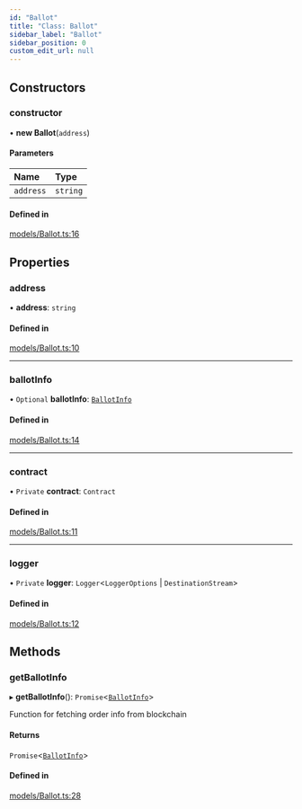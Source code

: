 ```yaml
---
id: "Ballot"
title: "Class: Ballot"
sidebar_label: "Ballot"
sidebar_position: 0
custom_edit_url: null
---
```


## Constructors

### constructor

• **new Ballot**(`address`)

#### Parameters

| Name | Type |
| :------ | :------ |
| `address` | `string` |

#### Defined in

[models/Ballot.ts:16](https://github.com/Super-Protocol/sp-sdk-js/blob/bbd7f28/src/models/Ballot.ts#L16)

## Properties

### address

• **address**: `string`

#### Defined in

[models/Ballot.ts:10](https://github.com/Super-Protocol/sp-sdk-js/blob/bbd7f28/src/models/Ballot.ts#L10)

___

### ballotInfo

• `Optional` **ballotInfo**: [`BallotInfo`](../modules.md#ballotinfo)

#### Defined in

[models/Ballot.ts:14](https://github.com/Super-Protocol/sp-sdk-js/blob/bbd7f28/src/models/Ballot.ts#L14)

___

### contract

• `Private` **contract**: `Contract`

#### Defined in

[models/Ballot.ts:11](https://github.com/Super-Protocol/sp-sdk-js/blob/bbd7f28/src/models/Ballot.ts#L11)

___

### logger

• `Private` **logger**: `Logger`<`LoggerOptions` \| `DestinationStream`\>

#### Defined in

[models/Ballot.ts:12](https://github.com/Super-Protocol/sp-sdk-js/blob/bbd7f28/src/models/Ballot.ts#L12)

## Methods

### getBallotInfo

▸ **getBallotInfo**(): `Promise`<[`BallotInfo`](../modules.md#ballotinfo)\>

Function for fetching order info from blockchain

#### Returns

`Promise`<[`BallotInfo`](../modules.md#ballotinfo)\>

#### Defined in

[models/Ballot.ts:28](https://github.com/Super-Protocol/sp-sdk-js/blob/bbd7f28/src/models/Ballot.ts#L28)
